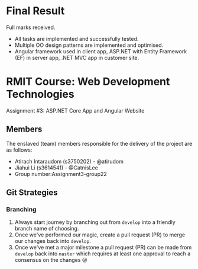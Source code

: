 # Final Result
Full marks received.
- All tasks are implemented and successfully tested.
- Multiple OO design patterns are implemented and optimised.
- Angular framework used in client app, ASP.NET with Entity Framework (EF) in server app, .NET MVC app in customer site.

# RMIT Course: Web Development Technologies
Assignment #3: ASP.NET Core App and Angular Website

## Members
The enslaved (team) members responsible for the delivery of the project are as follows:
- Atirach Intaraudom (s3750202) - @atirudom
- Jiahui Li (s3614541) - @CatnisLee
- Group number:Assignment3-group22

## Git Strategies
### Branching
1. Always start journey by branching out from `develop` into a friendly branch name of choosing.
2. Once we've performed our magic, create a pull request (PR) to merge our changes back into `develop`.
3. Once we've met a major milestone a pull request (PR) can be made from `develop` back into `master` which requires at least one approval to reach a consensus on the changes 😜
